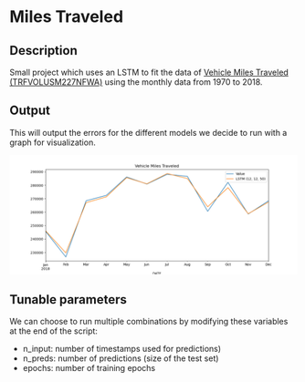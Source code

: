# Miles Traveled

## Description
Small project which uses an LSTM to fit the data of [Vehicle Miles Traveled (TRFVOLUSM227NFWA)](https://fred.stlouisfed.org/series/TRFVOLUSM227NFWA) using the monthly data from 1970 to 2018.

## Output
This will output the errors for the different models we decide to run with a graph for visualization.

![Sample graph](graph.png)

## Tunable parameters
We can choose to run multiple combinations by modifying these variables at the end of the script:
- n_input: number of timestamps used for predictions)
- n_preds: number of predictions (size of the test set)
- epochs: number of training epochs
